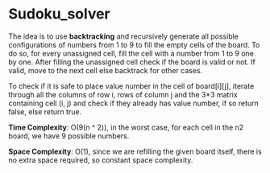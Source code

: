 # Sudoku_solver
The idea is to use **backtracking** and recursively generate all possible configurations of numbers from 1 to 9 to fill the empty cells of the board. To do so, for every unassigned cell, fill the cell with a number from 1 to 9 one by one. After filling the unassigned cell check if the board is valid or not. If valid, move to the next cell else backtrack for other cases. 

To check if it is safe to place value number in the cell of board[i][j], iterate through all the columns of row i, rows of column j and the 3*3 matrix containing   cell (i, j) and check if they already has value number, if so return false, else return true.

**Time Complexity**: O(9(n ^ 2)), in the worst case, for each cell in the n2 board, we have 9 possible numbers.

**Space Complexity**: O(1), since we are refilling the given board itself, there is no extra space required, so constant space complexity.
